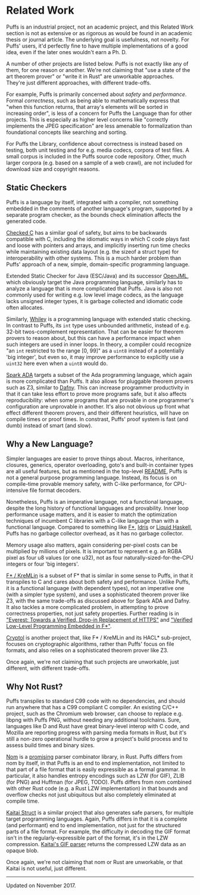 # Related Work

Puffs is an industrial project, not an academic project, and this Related Work
section is not as extensive or as rigorous as would be found in an academic
thesis or journal article. The underlying goal is usefulness, not novelty. For
Puffs' users, it'd perfectly fine to have multiple implementations of a good
idea, even if the later ones wouldn't earn a Ph. D.

A number of other projects are listed below. Puffs is not exactly like any of
them, for one reason or another. We're not claiming that "use a state of the
art theorem prover" or "write it in Rust" are unworkable approaches. They're
just different approaches, with different trade-offs.

For example, Puffs is primarily concerned about *safety* and *performance*.
Formal *correctness*, such as being able to mathematically express that "when
this function returns, that array's elements will be sorted in increasing
order", is less of a concern for Puffs the Language than for other projects.
This is especially as higher level concerns like "correctly implements the JPEG
specification" are less amenable to formalization than foundational concepts
like searching and sorting.

For Puffs the Library, confidence about correctness is instead based on
testing, both unit testing and for e.g. media codecs, corpora of test files. A
small corpus is included in the Puffs source code repository. Other, much
larger corpora (e.g. based on a sample of a web crawl), are not included for
download size and copyright reasons.


## Static Checkers

Puffs is a language by itself, integrated with a compiler, not something
embedded in the comments of another language's program, supported by a separate
program checker, as the bounds check elimination affects the generated code.

[Checked C](https://www.microsoft.com/en-us/research/project/checked-c/) has a
similar goal of safety, but aims to be backwards compatible with C, including
the idiomatic ways in which C code plays fast and loose with pointers and
arrays, and implicitly inserting run time checks while maintaining existing
data layout (e.g. the sizeof a struct type) for interoperability with other
systems. This is a much harder problem than Puffs' approach of a new, simple,
domain-specific programming language.

Extended Static Checker for Java (ESC/Java) and its successor
[OpenJML](http://www.openjml.org/), which obviously target the Java programming
language, similarly has to analyze a language that is more complicated that
Puffs. Java is also not commonly used for writing e.g. low level image codecs,
as the language lacks unsigned integer types, it is garbage collected and
idiomatic code often allocates.

Similarly, [Whiley](http://whiley.org/) is a programming language with extended
static checking. In contrast to Puffs, its `int` type uses unbounded
arithmetic, instead of e.g. 32-bit twos-complement representation. That can be
easier for theorem provers to reason about, but this can have a performance
impact when such integers are used in inner loops. In theory, a compiler could
recognize "an `int` restricted to the range [0, 99]" as a `uint8` instead of a
potentially 'big integer', but even so, it may improve performance to
explicitly use a `uint32` here even when a `uint8` would do.

[Spark ADA](http://libre.adacore.com/tools/spark-gpl-edition/) targets a subset
of the Ada programming language, which again is more complicated than Puffs. It
also allows for pluggable theorem provers such as Z3, similar to
[Dafny](http://research.microsoft.com/dafny). This can increase programmer
productivity in that it can take less effort to prove more programs safe, but
it also affects reproducibility: when some programs that are provable in one
programmer's configuration are unprovable in another. It's also not obvious up
front what effect different theorem provers, and their different heuristics,
will have on compile times or proof times. In constrast, Puffs' proof system is
fast (and dumb) instead of smart (and slow).


## Why a New Language?

Simpler languages are easier to prove things about. Macros, inheritance,
closures, generics, operator overloading, goto's and built-in container types
are all useful features, but as mentioned in the top-level
[README](../README.md), Puffs is not a general purpose programming language.
Instead, its focus is on compile-time provable memory safety, with C-like
performance, for CPU-intensive file format decoders.

Nonetheless, Puffs is an imperative language, not a functional language,
despite the long history of functional languages and provability. Inner loop
performance usage matters, and it is easier to match the optimization
techniques of incumbent C libraries with a C-like language than with a
functional language. Compared to something like
[F\*](https://www.fstar-lang.org/), [Idris](https://www.idris-lang.org/) or
[Liquid Haskell](https://ucsd-progsys.github.io/liquidhaskell-blog/), Puffs has
no garbage collector overhead, as it has no garbage collector.

Memory usage also matters, again considering per-pixel costs can be multiplied
by millions of pixels. It is important to represent e.g. an RGBA pixel as four
u8 values (or one u32), not as four naturally-sized-for-the-CPU integers or
four 'big integers'.

[F\* / KreMLin](https://github.com/FStarLang/kremlin) is a subset of F\* that
is similar in some sense to Puffs, in that it transpiles to C and cares about
both safety and performance. Unlike Puffs, it is a functional language (with
dependent types), not an imperative one (with a simpler type system), and uses
a sophisticated theorem prover like Z3, with the same trade-offs as discussed
above for Spark ADA and Dafny. It also tackles a more complicated problem, in
attempting to prove correctness properties, not just safety properties. Further
reading is in ["Everest: Towards a Verified, Drop-in Replacement of
HTTPS"](https://project-everest.github.io/assets/snapl2017.pdf) and ["Verified
Low-Level Programming Embedded in F\*"](https://arxiv.org/pdf/1703.00053.pdf).

[Cryptol](https://github.com/GaloisInc/cryptol) is another project that, like
F\* / KreMLin and its HACL\* sub-project, focuses on cryptographic algorithms,
rather than Puffs' focus on file formats, and also relies on a sophisticated
theorem prover like Z3.

Once again, we're not claiming that such projects are unworkable, just
different, with different trade-offs.


## Why Not Rust?

Puffs transpiles to standard C99 code with no dependencies, and should run
anywhere that has a C99 compliant C compiler. An existing C/C++ project, such
as the Chromium web browser, can choose to replace e.g. libpng with Puffs PNG,
without needing any additional toolchains. Sure, languages like D and Rust have
great binary-level interop with C code, and Mozilla are reporting progress with
parsing media formats in Rust, but it's still a non-zero operational hurdle to
grow a project's build process and to assess build times and binary sizes.

[Nom](https://github.com/Geal/nom) is a
[promising](http://spw17.langsec.org/papers/chifflier-parsing-in-2017.pdf)
parser combinator library, in Rust. Puffs differs from nom by itself, in that
Puffs is an end to end implementation, not limited to that part of a file
format that is easily expressible as a formal grammar. In particular, it also
handles entropy encodings such as LZW (for GIF), ZLIB (for PNG) and Huffman
(for JPEG, TODO). Puffs differs from nom combined with other Rust code (e.g. a
Rust LZW implementation) in that bounds and overflow checks not just ubiquitous
but also completely eliminated at compile time.

[Kaitai Struct](http://kaitai.io/) is a similar project that also generates
safe parsers, for multiple target programming languages. Again, Puffs differs
in that it is a complete (and performant) end to end implementation, not just
for the structured parts of a file format. For example, the difficulty in
decoding the GIF format isn't in the regularly-expressible part of the format,
it's in the LZW compression. [Kaitai's GIF
parser](http://formats.kaitai.io/gif/index.html) returns the compressed LZW
data as an opaque blob.

Once again, we're not claiming that nom or Rust are unworkable, or that Kaitai
is not useful, just different.


---

Updated on November 2017.
